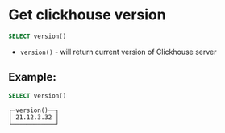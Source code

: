 # Get clickhouse version

```sql
SELECT version()
```

- `version()` - will return current version of Clickhouse server

## Example: 
```sql
SELECT version()
```
```
┌─version()──┐
│ 21.12.3.32 │
└────────────┘

```

